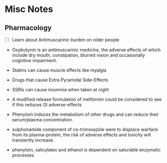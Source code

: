 # Misc Notes

## Pharmacology

- [ ] Learn about Antimuscarinic burden on older people

- Oxybutynin is an antimuscarinic medicine, the adverse effects of which include dry mouth, constipation, blurred vision and occasionally cognitive impairment.

- Statins can cause muscle effects like myalgia

- Drugs that cause Extra Pyramidal Side-Effects

- SSRIs can cause insomnia when taken at night

- A modified release formulation of metformin could be considered to see if this reduces GI adverse-effects

- Phenytoin induces the metabolism of other drugs and can reduce their serum/plasma concentration.

- sulphonamide component of co-trimoxazole were to displace warfarin from its plasma-protein, the risk of adverse effects and toxicity will transiently increase.

- phenytoin, salicylates and ethanol is dependent on saturable enzymatic processes
